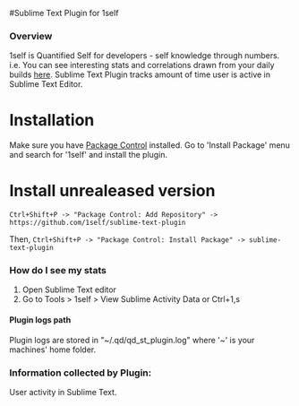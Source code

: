 #Sublime Text Plugin for 1self

### Overview

1self is Quantified Self for developers - self knowledge through numbers.
i.e. You can see interesting stats and correlations drawn from your daily builds
<a href="https://app.1self.co/">here</a>.
Sublime Text Plugin tracks amount of time user is active in Sublime Text Editor.

# Installation
Make sure you have <a href="https://packagecontrol.io/">Package Control</a> installed.
Go to 'Install Package' menu and search for '1self' and install the plugin.

# Install unrealeased version
`Ctrl+Shift+P -> "Package Control: Add Repository" -> https://github.com/1self/sublime-text-plugin`

Then,
`Ctrl+Shift+P -> "Package Control: Install Package" -> sublime-text-plugin`

### How do I see my stats
1. Open Sublime Text editor
2. Go to Tools > 1self > View Sublime Activity Data or Ctrl+1,s


#### Plugin logs path
Plugin logs are stored in "~/.qd/qd_st_plugin.log" where '~' is your machines' home folder.

### Information collected by Plugin:
User activity in Sublime Text.
